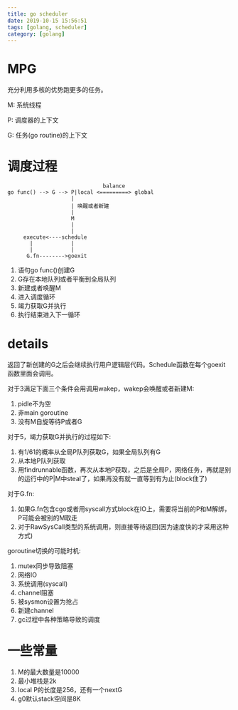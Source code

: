 ```yaml
---
title: go scheduler
date: 2019-10-15 15:56:51
tags: [golang, scheduler]
category: [golang]
---
```


# MPG
充分利用多核的优势跑更多的任务。

M: 系统线程

P: 调度器的上下文

G: 任务(go routine)的上下文

# 调度过程
```
                              balance
go func() --> G --> P|local <=========> global
                    |
                    | 唤醒或者新建
                    |
                    M
                    |
                    |
     execute<----schedule
       |            |
       |            |
      G.fn-------->goexit
```
1. 语句go func()创建G
2. G存在本地队列或者平衡到全局队列
3. 新建或者唤醒M
4. 进入调度循环
5. 竭力获取G并执行
6. 执行结束进入下一循环

# details

返回了新创建的G之后会继续执行用户逻辑层代码。Schedule函数在每个goexit函数里面会调用。

对于3满足下面三个条件会用调用wakep，wakep会唤醒或者新建M:
1. pidle不为空
2. 非main goroutine
3. 没有M自旋等待P或者G

对于5，竭力获取G并执行的过程如下:
1. 有1/61的概率从全局P队列获取G，如果全局队列有G
2. 从本地P队列获取
3. 用findrunnable函数，再次从本地P获取，之后是全局P，网络任务，再就是别的运行中的P|M中steal了，如果再没有就一直等到有为止(block住了)

对于G.fn:
1. 如果G.fn包含cgo或者用syscall方式block在IO上，需要将当前的P和M解绑，P可能会被别的M取走
2. 对于RawSysCall类型的系统调用，则直接等待返回(因为速度快的才采用这种方式)

goroutine切换的可能时机:
1. mutex同步导致阻塞
2. 网络IO
3. 系统调用(syscall)
4. channel阻塞
5. 被sysmon设置为抢占
6. 新建channel
7. gc过程中各种策略导致的调度

# 一些常量
1. M的最大数量是10000
2. 最小堆栈是2k
3. local P的长度是256，还有一个nextG
4. g0默认stack空间是8K
